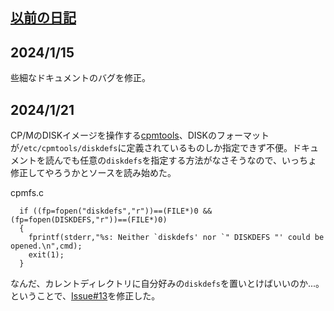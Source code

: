 ## [以前の日記](Diary3.md)

## 2024/1/15
些細なドキュメントのバグを修正。

## 2024/1/21
CP/MのDISKイメージを操作する[cpmtools](http://www.moria.de/~michael/cpmtools/)、DISKのフォーマットが`/etc/cpmtools/diskdefs`に定義されているものしか指定できず不便。ドキュメントを読んでも任意の`diskdefs`を指定する方法がなさそうなので、いっちょ修正してやろうかとソースを読み始めた。

cpmfs.c
```
  if ((fp=fopen("diskdefs","r"))==(FILE*)0 && (fp=fopen(DISKDEFS,"r"))==(FILE*)0)
  {
    fprintf(stderr,"%s: Neither `diskdefs' nor `" DISKDEFS "' could be opened.\n",cmd);
    exit(1);
  }
```
なんだ、カレントディレクトリに自分好みの`diskdefs`を置いとけばいいのか...。  
ということで、[Issue#13](https://github.com/46nori/Z80Atmega128/issues/13)を修正した。